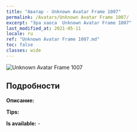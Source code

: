 ```yaml
---
title: "Аватар - Unknown Avatar Frame 1007"
permalink: /Avatars/Unknown Avatar Frame 1007/
excerpt: "Эра хаоса  Unknown Avatar Frame 1007"
last_modified_at: 2021-05-11
locale: ru
ref: "Unknown Avatar Frame 1007.md"
toc: false
classes: wide
---
```

 ![Unknown Avatar Frame 1007](/images/a/avatarFrame_7.png)

## Подробности

 **Описание:**  

 **Tips:**  

 **Is available:**  - 

